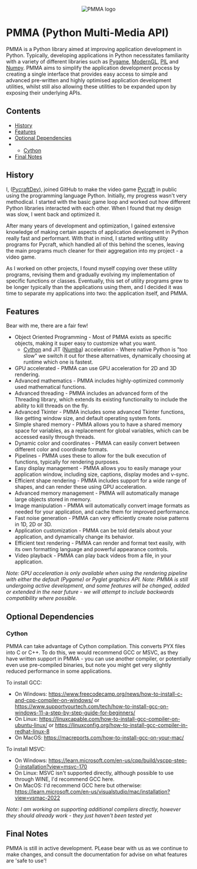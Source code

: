 <div align="center">

  ![PMMA logo](https://github.com/PycraftDeveloper/PMMA/assets/81379254/2c4858b8-b50c-4f3b-95f3-d93fd1f0f19b)
</div>


# PMMA (Python Multi-Media API)
PMMA is a Python library aimed at improving application development in Python.
Typically, developing applications in Python necessitates familiarity with a variety of different libraries such as [Pygame](https://github.com/pygame/pygame), [ModernGL](https://github.com/moderngl/moderngl), [PIL](https://github.com/python-pillow/Pillow) and [Numpy](https://github.com/numpy/numpy). PMMA aims to simplify the application development process by creating a single interface that provides easy access to simple and advanced pre-written and highly optimised application development utilities, whilst still also allowing these utilities to be expanded upon by exposing their underlying APIs.

## Contents

* [History](https://github.com/PycraftDeveloper/PMMA?tab=readme-ov-file#history)
* [Features](https://github.com/PycraftDeveloper/PMMA?tab=readme-ov-file#features)
* [Optional Dependencies](https://github.com/PycraftDeveloper/PMMA?tab=readme-ov-file#optional-dependencies)
* * [Cython](https://github.com/PycraftDeveloper/PMMA?tab=readme-ov-file#cython)
* [Final Notes](https://github.com/PycraftDeveloper/PMMA?tab=readme-ov-file#final-notes)

## History
I, ([PycraftDev](https://github.com/PycraftDeveloper)), joined GitHub to make the video game [Pycraft](https://github.com/PycraftDeveloper/Pycraft) in public using the programming language Python. Initially, my progress wasn't very methodical. I started with the basic game loop and worked out how different Python libraries interacted with each other. When I found that my design was slow, I went back and optimized it.

After many years of development and optimization, I gained extensive knowledge of making certain aspects of application development in Python really fast and performant. With that in mind, I started writing utility programs for Pycraft, which handled all of this behind the scenes, leaving the main programs much cleaner for their aggregation into my project - a video game.

As I worked on other projects, I found myself copying over these utility programs, revising them and gradually evolving my implementation of specific functions or classes. Eventually, this set of utility programs grew to be longer typically than the applications using them, and I decided it was time to separate my applications into two: the application itself, and PMMA.

## Features
Bear with me, there are a fair few!

* Object Oriented Programming - Most of PMMA exists as specific objects, making it super easy to customize what you want.
  * [Cython](https://github.com/cython/cython) and JIT ([Numba](https://github.com/numba/numba)) acceleration - Where native Python is "too slow" we switch it out for these alternatives, dynamically choosing at runtime which one is fastest.
* GPU accelerated - PMMA can use GPU acceleration for 2D and 3D rendering.
* Advanced mathematics - PMMA includes highly-optimized commonly used mathematical functions.
* Advanced threading - PMMA includes an advanced form of the Threading library, which extends its existing functionality to include the ability to kill threads on the fly.
* Advanced Tkinter - PMMA includes some advanced Tkinter functions, like getting window size, and default operating system fonts.
* Simple shared memory - PMMA allows you to have a shared memory space for variables, as a replacement for global variables, which can be accessed easily through threads.
* Dynamic color and coordinates - PMMA can easily convert between different color and coordinate formats.
* Pipelines - PMMA uses these to allow for the bulk execution of functions, typically for rendering purposes.
* Easy display management - PMMA allows you to easily manage your application window, including size, captions, display modes and v-sync.
* Efficient shape rendering - PMMA includes support for a wide range of shapes, and can render these using GPU acceleration.
* Advanced memory management - PMMA will automatically manage large objects stored in memory.
* Image manipulation - PMMA will automatically convert image formats as needed for your application, and cache them for improved performance.
* Fast noise generation - PMMA can very efficiently create noise patterns in 1D, 2D or 3D.
* Application customization - PMMA can be told details about your application, and dynamically change its behavior.
* Efficient text rendering - PMMA can render and format text easily, with its own formatting language and powerful appearance controls.
* Video playback - PMMA can play back videos from a file, in your application.

_Note: GPU acceleration is only available when using the rendering pipeline with either the default (Pygame) or Pyglet graphics API._
_Note: PMMA is still undergoing active development, and some features will be changed, added or extended in the near future - we will attempt to include backwards compatibility where possible._

## Optional Dependencies

### Cython

PMMA can take advantage of Cython compilation. This converts PYX files into C or C++. To do this, we would recommend GCC or MSVC, as they have written support in PMMA - you can use another compiler, or potentially even use pre-compiled binaries, but note you might get very slightly reduced performance in some applications.

To install GCC:
* On Windows: https://www.freecodecamp.org/news/how-to-install-c-and-cpp-compiler-on-windows/ or https://www.supportyourtech.com/tech/how-to-install-gcc-on-windows-11-a-step-by-step-guide-for-beginners/
* On Linux: https://linuxcapable.com/how-to-install-gcc-compiler-on-ubuntu-linux/ or https://linuxconfig.org/how-to-install-gcc-compiler-in-redhat-linux-8
* On MacOS: https://macreports.com/how-to-install-gcc-on-your-mac/

To install MSVC:
* On Windows: https://learn.microsoft.com/en-us/cpp/build/vscpp-step-0-installation?view=msvc-170
* On Linux: MSVC isn't supported directly, although possible to use through WINE, I'd recommend GCC here.
* On MacOS: I'd recommend GCC here but otherwise: https://learn.microsoft.com/en-us/visualstudio/mac/installation?view=vsmac-2022

_Note: I am working on supporting additional compilers directly, however they should already work - they just haven't been tested yet_

## Final Notes

PMMA is still in active development. PLease bear with us as we continue to make changes, and consult the documentation for advise on what features are 'safe to use'!
